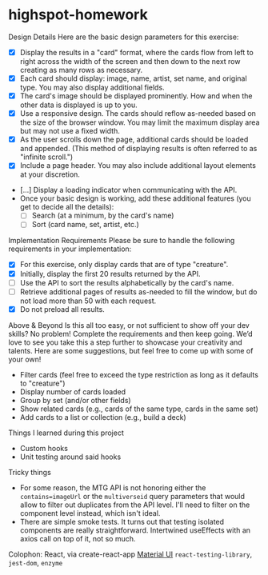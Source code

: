 # highspot-homework

Design Details
Here are the basic design parameters for this exercise:

 - [x] Display the results in a "card" format, where the cards flow from left to right across the width of the screen and then down to the next row creating as many rows as necessary.
 - [x] Each card should display: image, name, artist, set name, and original type. You may also display additional fields.
 - [x] The card's image should be displayed prominently. How and when the other data is displayed is up to you.
 - [x] Use a responsive design. The cards should reflow as-needed based on the size of the browser window. You may limit the maximum display area but may not use a fixed width.
 - [x] As the user scrolls down the page, additional cards should be loaded and appended. (This method of displaying results is often referred to as "infinite scroll.")
 - [x] Include a page header. You may also include additional layout elements at your discretion.
 - [...] Display a loading indicator when communicating with the API.
 - Once your basic design is working, add these additional features (you get to decide all the details):
   - [ ] Search (at a minimum, by the card's name)
   - [ ] Sort (card name, set, artist, etc.)

Implementation Requirements
Please be sure to handle the following requirements in your implementation:

 - [x] For this exercise, only display cards that are of type "creature".
 - [x] Initially, display the first 20 results returned by the API.
 - [ ] Use the API to sort the results alphabetically by the card's name.
 - [ ] Retrieve additional pages of results as-needed to fill the window, but do not load more than 50 with each request.
 - [x] Do not preload all results.

Above & Beyond
Is this all too easy, or not sufficient to show off your dev skills? No problem! Complete the requirements and then keep going. We’d love to see you take this a step further to showcase your creativity and talents. Here are some suggestions, but feel free to come up with some of your own!

 - Filter cards (feel free to exceed the type restriction as long as it defaults to "creature")
 - Display number of cards loaded
 - Group by set (and/or other fields)
 - Show related cards (e.g., cards of the same type, cards in the same set)
 - Add cards to a list or collection (e.g., build a deck)


Things I learned during this project
- Custom hooks
- Unit testing around said hooks


Tricky things

 - For some reason, the MTG API is not honoring either the `contains=imageUrl` or the `multiverseid` query parameters that would allow to filter out duplicates from the API level. I'll need to filter on the component level instead, which isn't ideal.
 - There are simple smoke tests. It turns out that testing isolated components are really straightforward. Intertwined useEffects with an axios call on top of it, not so much.  

Colophon:
React, via create-react-app
[Material UI](https://material-ui.com/)
`react-testing-library`, `jest-dom`, `enzyme`
